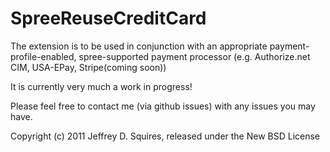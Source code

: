 SpreeReuseCreditCard
====================

The extension is to be used in conjunction with an appropriate payment-profile-enabled, spree-supported payment processor (e.g. Authorize.net CIM, USA-EPay, Stripe(coming soon))

It is currently very much a work in progress!

Please feel free to contact me (via github issues) with any issues you may have.

Copyright (c) 2011 Jeffrey D. Squires, released under the New BSD License
